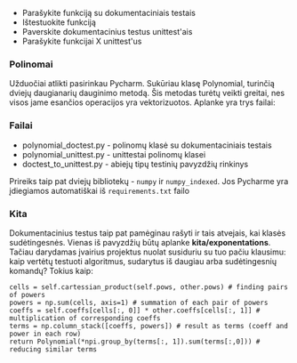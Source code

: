 * Parašykite funkciją su dokumentaciniais testais
* Ištestuokite funkciją
* Paverskite dokumentacinius testus unittest'ais
* Parašykite funkcijai X unittest'us

### Polinomai
Užduočiai atlikti pasirinkau Pycharm. Sukūriau klasę Polynomial, turinčią dviejų 
daugianarių dauginimo metodą. Šis metodas turėtų veikti greitai, nes visos jame esančios 
operacijos yra vektorizuotos. Aplanke yra trys failai: 

### Failai
* polynomial_doctest.py - polinomų klasė su dokumentaciniais testais
* polynomial_unittest.py - unittestai polinomų klasei
* doctest_to_unittest.py - abiejų tipų testinių pavyzdžių rinkinys

Prireiks taip pat dviejų bibliotekų - `numpy` ir `numpy_indexed`. 
Jos Pycharme yra įdiegiamos automatiškai iš `requirements.txt` failo

### Kita
Dokumentacinius testus taip pat pamėginau rašyti ir tais atvejais, kai klasės sudėtingesnės. 
Vienas iš pavyzdžių būtų aplanke **kita/exponentations**. Tačiau darydamas įvairius projektus
nuolat susiduriu su tuo pačiu klausimu: kaip vertėtų testuoti algoritmus, sudarytus iš 
daugiau arba sudėtingesnių komandų? Tokius kaip:

```
cells = self.cartessian_product(self.pows, other.pows) # finding pairs of powers
powers = np.sum(cells, axis=1) # summation of each pair of powers
coeffs = self.coeffs[cells[:, 0]] * other.coeffs[cells[:, 1]] # multiplication of corresponding coeffs
terms = np.column_stack([coeffs, powers]) # result as terms (coeff and power in each row)
return Polynomial(*npi.group_by(terms[:, 1]).sum(terms[:,0])) # reducing similar terms
```

 